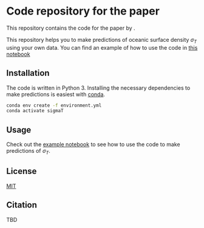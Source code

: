 # Code repository for the paper <TBD>

This repository contains the code for the paper <TBD> by <TBD>.

This repository helps you to make predictions of oceanic surface density $\sigma_T$ using your own data. You can find an example of how to use the code in [this notebook](repo/blob/main/tutorial.ipynb)


## Installation

The code is written in Python 3. 
Installing the necessary dependencies to make predictions is easiest with [conda](https://docs.conda.io/en/latest/).


```bash
conda env create -f environment.yml
conda activate sigmaT
```

## Usage

Check out the [example notebook](repo/blob/main/tutorial.ipynb) to see how to use the code to make predictions of $\sigma_T$.

## License
[MIT](https://choosealicense.com/licenses/mit/)

## Citation

TBD

